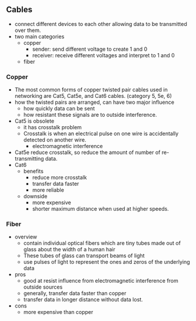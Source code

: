 ## Cables
* connect different devices to each other allowing data to be transmitted over them.
* two main categories
  * copper
    * sender: send different voltage to create 1 and 0
    * receiver: receive different voltages and interpret to 1 and 0
  * fiber

### Copper
  * The most common forms of copper twisted pair cables used in networking are Cat5, Cat5e, and Cat6 cables. (category 5, 5e, 6)
  * how the twisted pairs are arranged, can have two major influence
    * how quickly data can be sent
    * how resistant these signals are to outside interference.
  * Cat5 is obsolete
    * it has crosstalk problem
    * Crosstalk is when an electrical pulse on one wire is accidentally detected on another wire.
      * electromagnetic interference
  * Cat5e reduce crosstalk, so reduce the amount of number of re-transmitting data.
  * Cat6
    * benefits
      * reduce more crosstalk
      * transfer data faster
      * more reliable
    * downside
      * more expensive
      * shorter maximum distance when used at higher speeds.

### Fiber
  * overview
    * contain individual optical fibers which are tiny tubes made out of glass about the width of a human hair
    * These tubes of glass can transport beams of light
    * use pulses of light to represent the ones and zeros of the underlying data
  * pros
    * good at resist influence from electromagnetic interference from outside sources
    * generally, transfer data faster than copper
    * transfer data in longer distance without data lost.
  * cons
    * more expensive than copper
